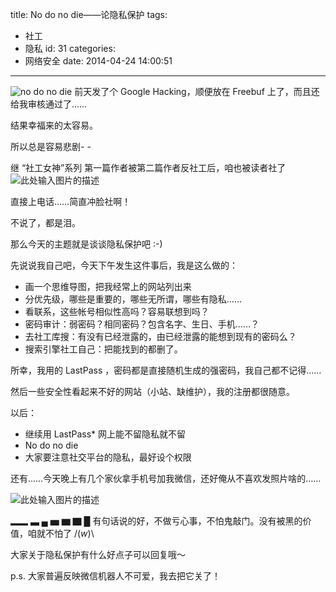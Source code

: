 title: No do no die——论隐私保护
tags:
  - 社工
  - 隐私
id: 31
categories:
  - 网络安全
date: 2014-04-24 14:00:51
---

![no do no die](http://coffinblog.qiniudn.com/upload/2014/04/privacy-protect-1.png)
前天发了个 Google Hacking，顺便放在 Freebuf 上了，而且还给我审核通过了……

结果幸福来的太容易。

所以总是容易悲剧- -
<!--more-->
继 “社工女神”系列 第一篇作者被第二篇作者反社工后，咱也被读者社了
![此处输入图片的描述](https://mmbiz.qlogo.cn/mmbiz/0Jd30yjhrw4VoXwGiam7ibohUhwrEnfQzWB59w7YpE95N1WpwQH2cHIxia56FIpBBpptnEvzd3fbkYdTUJZpbo6bg/0)

直接上电话……简直冲脸社啊！

不说了，都是泪。

那么今天的主题就是谈谈隐私保护吧 :-)

先说说我自己吧，今天下午发生这件事后，我是这么做的：

*   画一个思维导图，把我经常上的网站列出来
*   分优先级，哪些是重要的，哪些无所谓，哪些有隐私……
*   看联系，这些帐号相似性高吗？容易联想到吗？
*   密码审计：弱密码？相同密码？包含名字、生日、手机……？
*   去社工库搜：有没有已经泄露的，由已经泄露的能想到现有的密码么？
*   搜索引擎社工自己：把能找到的都删了。

所幸，我用的 LastPass ，密码都是直接随机生成的强密码，我自己都不记得……

然后一些安全性看起来不好的网站（小站、缺维护），我的注册都很随意。

以后：

*   继续用 LastPass*   网上能不留隐私就不留
*   No do no die
*   大家要注意社交平台的隐私，最好设个权限

还有……今天晚上有几个家伙拿手机号加我微信，还好俺从不喜欢发照片啥的……

![此处输入图片的描述](https://mmbiz.qlogo.cn/mmbiz/0Jd30yjhrw4VoXwGiam7ibohUhwrEnfQzW1NedCrC67zoo9seFuFsPwGQauibKNjUVUWTeZIOQqxj9Q85PbCCB50A/0)

▂▂ ▃ ▄ ▅ ▆ ▇ █  有句话说的好，不做亏心事，不怕鬼敲门。没有被黑的价值，咱就不怕了 /(_w_)\

大家关于隐私保护有什么好点子可以回复哦～

p.s. 大家普遍反映微信机器人不可爱，我去把它关了！